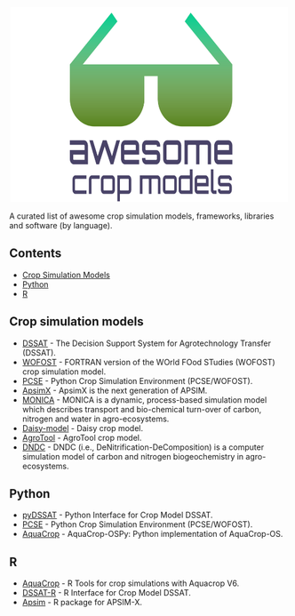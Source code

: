 <div align="center">
	<img width="500" height="350" src="media/logo_awesome.svg" alt="Awesome">
	<br>
</div>


A curated list of awesome crop simulation models, frameworks, libraries and software (by language).


## Contents


- [Crop Simulation Models](#crop-simulation-models)
- [Python](#python)
- [R](#rtools)


## Crop simulation models

- [DSSAT](https://github.com/DSSAT/dssat-csm-os) - The Decision Support System for Agrotechnology Transfer (DSSAT).
- [WOFOST](https://github.com/ajwdewit/WOFOST) - FORTRAN version of the WOrld FOod STudies (WOFOST) crop simulation model. 
- [PCSE](https://github.com/ajwdewit/pcse) - Python Crop Simulation Environment (PCSE/WOFOST).
- [ApsimX](https://github.com/APSIMInitiative/ApsimX#readme) - ApsimX is the next generation of APSIM.
- [MONICA](https://github.com/zalf-rpm/monica#readme) - MONICA is a dynamic, process-based simulation model which describes transport and bio-chemical turn-over of carbon, nitrogen and water in agro-ecosystems.
- [Daisy-model](https://github.com/perabrahamsen/daisy-model) - Daisy crop model.
- [AgroTool](https://github.com/DanilaEremenko/Agrotool) - AgroTool crop model.
- [DNDC](https://www.dndc.sr.unh.edu/) - DNDC (i.e., DeNitrification-DeComposition) is a computer simulation model of carbon and nitrogen biogeochemistry in agro-ecosystems. 

## Python
  - [pyDSSAT](https://github.com/XiaogangHe/pyDSSAT) - Python Interface for Crop Model DSSAT.
  - [PCSE](https://github.com/ajwdewit/pcse) - Python Crop Simulation Environment (PCSE/WOFOST).
  - [AquaCrop](https://github.com/thomasdkelly/aquacrop) - AquaCrop-OSPy: Python implementation of AquaCrop-OS.

## R
  - [AquaCrop](https://github.com/jrodriguez88/aquacrop-R) - R Tools for crop simulations with Aquacrop V6. 
  - [DSSAT-R](https://github.com/Jeikosd/DSSAT-R) - R Interface for Crop Model DSSAT.
  - [Apsim](https://github.com/femiguez/apsimx) - R package for APSIM-X.

